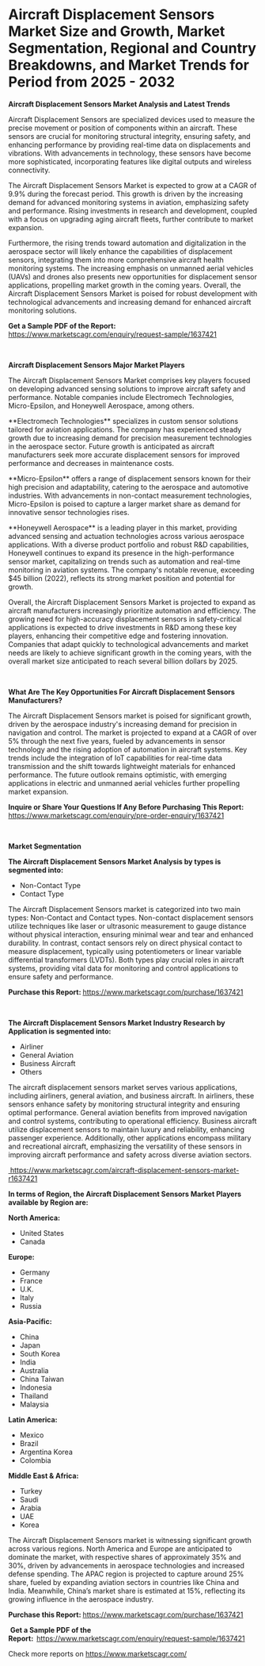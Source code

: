 <p><h1>Aircraft Displacement Sensors Market Size and Growth, Market Segmentation, Regional and Country Breakdowns, and Market Trends for Period from 2025 -  2032</h1></p><p><strong>Aircraft Displacement Sensors Market Analysis and Latest Trends</strong></p>
<p><p>Aircraft Displacement Sensors are specialized devices used to measure the precise movement or position of components within an aircraft. These sensors are crucial for monitoring structural integrity, ensuring safety, and enhancing performance by providing real-time data on displacements and vibrations. With advancements in technology, these sensors have become more sophisticated, incorporating features like digital outputs and wireless connectivity.</p><p>The Aircraft Displacement Sensors Market is expected to grow at a CAGR of 9.9% during the forecast period. This growth is driven by the increasing demand for advanced monitoring systems in aviation, emphasizing safety and performance. Rising investments in research and development, coupled with a focus on upgrading aging aircraft fleets, further contribute to market expansion. </p><p>Furthermore, the rising trends toward automation and digitalization in the aerospace sector will likely enhance the capabilities of displacement sensors, integrating them into more comprehensive aircraft health monitoring systems. The increasing emphasis on unmanned aerial vehicles (UAVs) and drones also presents new opportunities for displacement sensor applications, propelling market growth in the coming years. Overall, the Aircraft Displacement Sensors Market is poised for robust development with technological advancements and increasing demand for enhanced aircraft monitoring solutions.</p></p>
<p><strong>Get a Sample PDF of the Report:&nbsp;</strong> <a href="https://www.marketscagr.com/enquiry/request-sample/1637421?utm_campaign=2097&utm_medium=2&utm_source=Github&utm_content=ia&utm_term=23032025&utm_id=aircraft-displacement-sensors">https://www.marketscagr.com/enquiry/request-sample/1637421</a></p>
<p>&nbsp;</p>
<p><strong>Aircraft Displacement Sensors Major Market Players</strong></p>
<p><p>The Aircraft Displacement Sensors Market comprises key players focused on developing advanced sensing solutions to improve aircraft safety and performance. Notable companies include Electromech Technologies, Micro-Epsilon, and Honeywell Aerospace, among others.</p><p>**Electromech Technologies** specializes in custom sensor solutions tailored for aviation applications. The company has experienced steady growth due to increasing demand for precision measurement technologies in the aerospace sector. Future growth is anticipated as aircraft manufacturers seek more accurate displacement sensors for improved performance and decreases in maintenance costs.</p><p>**Micro-Epsilon** offers a range of displacement sensors known for their high precision and adaptability, catering to the aerospace and automotive industries. With advancements in non-contact measurement technologies, Micro-Epsilon is poised to capture a larger market share as demand for innovative sensor technologies rises.</p><p>**Honeywell Aerospace** is a leading player in this market, providing advanced sensing and actuation technologies across various aerospace applications. With a diverse product portfolio and robust R&D capabilities, Honeywell continues to expand its presence in the high-performance sensor market, capitalizing on trends such as automation and real-time monitoring in aviation systems. The company's notable revenue, exceeding $45 billion (2022), reflects its strong market position and potential for growth.</p><p>Overall, the Aircraft Displacement Sensors Market is projected to expand as aircraft manufacturers increasingly prioritize automation and efficiency. The growing need for high-accuracy displacement sensors in safety-critical applications is expected to drive investments in R&D among these key players, enhancing their competitive edge and fostering innovation. Companies that adapt quickly to technological advancements and market needs are likely to achieve significant growth in the coming years, with the overall market size anticipated to reach several billion dollars by 2025.</p></p>
<p>&nbsp;</p>
<p><strong>What Are The Key Opportunities For Aircraft Displacement Sensors Manufacturers?</strong></p>
<p><p>The Aircraft Displacement Sensors market is poised for significant growth, driven by the aerospace industry's increasing demand for precision in navigation and control. The market is projected to expand at a CAGR of over 5% through the next five years, fueled by advancements in sensor technology and the rising adoption of automation in aircraft systems. Key trends include the integration of IoT capabilities for real-time data transmission and the shift towards lightweight materials for enhanced performance. The future outlook remains optimistic, with emerging applications in electric and unmanned aerial vehicles further propelling market expansion.</p></p>
<p><strong>Inquire or Share Your Questions If Any Before Purchasing This Report:</strong> <a href="https://www.marketscagr.com/enquiry/pre-order-enquiry/1637421?utm_campaign=2097&utm_medium=2&utm_source=Github&utm_content=ia&utm_term=23032025&utm_id=aircraft-displacement-sensors">https://www.marketscagr.com/enquiry/pre-order-enquiry/1637421</a></p>
<p>&nbsp;</p>
<p><strong>Market Segmentation</strong></p>
<p><strong>The Aircraft Displacement Sensors Market Analysis by types is segmented into:</strong></p>
<p><ul><li>Non-Contact Type</li><li>Contact Type</li></ul></p>
<p><p>The Aircraft Displacement Sensors market is categorized into two main types: Non-Contact and Contact types. Non-contact displacement sensors utilize techniques like laser or ultrasonic measurement to gauge distance without physical interaction, ensuring minimal wear and tear and enhanced durability. In contrast, contact sensors rely on direct physical contact to measure displacement, typically using potentiometers or linear variable differential transformers (LVDTs). Both types play crucial roles in aircraft systems, providing vital data for monitoring and control applications to ensure safety and performance.</p></p>
<p><strong>Purchase this Report:&nbsp;</strong><a href="https://www.marketscagr.com/purchase/1637421?utm_campaign=2097&utm_medium=2&utm_source=Github&utm_content=ia&utm_term=23032025&utm_id=aircraft-displacement-sensors">https://www.marketscagr.com/purchase/1637421</a></p>
<p>&nbsp;</p>
<p><strong>The Aircraft Displacement Sensors Market Industry Research by Application is segmented into:</strong></p>
<p><ul><li>Airliner</li><li>General Aviation</li><li>Business Aircraft</li><li>Others</li></ul></p>
<p><p>The aircraft displacement sensors market serves various applications, including airliners, general aviation, and business aircraft. In airliners, these sensors enhance safety by monitoring structural integrity and ensuring optimal performance. General aviation benefits from improved navigation and control systems, contributing to operational efficiency. Business aircraft utilize displacement sensors to maintain luxury and reliability, enhancing passenger experience. Additionally, other applications encompass military and recreational aircraft, emphasizing the versatility of these sensors in improving aircraft performance and safety across diverse aviation sectors.</p></p>
<p><a href="https://www.marketscagr.com/aircraft-displacement-sensors-market-r1637421?utm_campaign=2097&utm_medium=2&utm_source=Github&utm_content=ia&utm_term=23032025&utm_id=aircraft-displacement-sensors">&nbsp;https://www.marketscagr.com/aircraft-displacement-sensors-market-r1637421</a></p>
<p><strong>In terms of Region, the Aircraft Displacement Sensors Market Players available by Region are:</strong></p>
<p>
    <p> <strong> North America: </strong>
        <ul>
            <li>United States</li>
            <li>Canada</li>
        </ul>
        </p> 
    <p> <strong> Europe: </strong>
        <ul>
            <li>Germany</li>
            <li>France</li>
            <li>U.K.</li>
            <li>Italy</li>
            <li>Russia</li>
        </ul>
        </p> 
    <p> <strong> Asia-Pacific: </strong>
        <ul>
            <li>China</li>
            <li>Japan</li>
            <li>South Korea</li>
            <li>India</li>
            <li>Australia</li>
            <li>China Taiwan</li>
            <li>Indonesia</li>
            <li>Thailand</li>
            <li>Malaysia</li>
        </ul>
        </p> 
    <p> <strong> Latin America: </strong>
        <ul>
            <li>Mexico</li>
            <li>Brazil</li>
            <li>Argentina Korea</li>
            <li>Colombia</li>
        </ul>
        </p> 
    <p> <strong> Middle East & Africa: </strong>
        <ul>
            <li>Turkey</li>
            <li>Saudi</li>
            <li>Arabia</li>
            <li>UAE</li>
            <li>Korea</li>
        </ul>
    </p>
    </p>
<p><p>The Aircraft Displacement Sensors market is witnessing significant growth across various regions. North America and Europe are anticipated to dominate the market, with respective shares of approximately 35% and 30%, driven by advancements in aerospace technologies and increased defense spending. The APAC region is projected to capture around 25% share, fueled by expanding aviation sectors in countries like China and India. Meanwhile, China’s market share is estimated at 15%, reflecting its growing influence in the aerospace industry.</p></p>
<p><strong>Purchase this Report: </strong><a href="https://www.marketscagr.com/purchase/1637421?utm_campaign=2097&utm_medium=2&utm_source=Github&utm_content=ia&utm_term=23032025&utm_id=aircraft-displacement-sensors">https://www.marketscagr.com/purchase/1637421</a></p>
<p>&nbsp;<strong>Get a Sample PDF of the Report:&nbsp;&nbsp;</strong><a href="https://www.marketscagr.com/enquiry/request-sample/1637421?utm_campaign=2097&utm_medium=2&utm_source=Github&utm_content=ia&utm_term=23032025&utm_id=aircraft-displacement-sensors">https://www.marketscagr.com/enquiry/request-sample/1637421</a></p>
<p><strong></strong></p>
<p>Check more reports on <a href="https://www.marketscagr.com/?utm_campaign=2097&utm_medium=2&utm_source=Github&utm_content=ia&utm_term=23032025&utm_id=aircraft-displacement-sensors">https://www.marketscagr.com/</a></p>